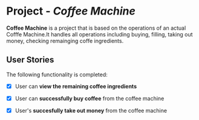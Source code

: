 # Project - *Coffee Machine*

**Coffee Machine** is a project that is based on the operations of an actual Cofffe Machine.It handles all operations including buying, filling, taking out money, checking remainging coffe ingredients.


## User Stories

The following functionality is completed:

* [X] User can **view the remaining coffee ingredients**
* [X] User can **successfully buy coffee** from the coffee machine
* [X] User's **succesfully take out money** from the coffee machine 


